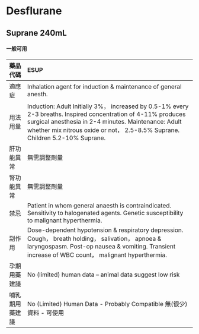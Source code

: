 # Desflurane

## Suprane 240mL

#### 一般可用

| 藥品代碼       | ESUP                                                                                                                                                                                                                                                  |
|:---------------|:------------------------------------------------------------------------------------------------------------------------------------------------------------------------------------------------------------------------------------------------------|
| 適應症         | Inhalation agent for induction & maintenance of general anesth.                                                                                                                                                                                       |
| 用法用量       | Induction: Adult Initially 3%， increased by 0.5-1% every 2-3 breaths. Inspired concentration of 4-11% produces surgical anesthesia in 2-4 minutes. Maintenance: Adult whether mix nitrous oxide or not， 2.5-8.5% Suprane. Children 5.2-10% Suprane. |
| 肝功能異常     | 無需調整劑量                                                                                                                                                                                                                                          |
| 腎功能異常     | 無需調整劑量                                                                                                                                                                                                                                          |
| 禁忌           | Patient in whom general anaesth is contraindicated. Sensitivity to halogenated agents. Genetic susceptibility to malignant hyperthermia.                                                                                                              |
| 副作用         | Dose-dependent hypotension & respiratory depression. Cough， breath holding， salivation， apnoea & laryngospasm. Post-op nausea & vomiting. Transient increase of WBC count， malignant hyperthermia.                                                |
| 孕期用藥建議   | No (limited) human data – animal data suggest low risk                                                                                                                                                                                                |
| 哺乳期用藥建議 | No (Limited) Human Data - Probably Compatible 無(很少)資料 - 可使用                                                                                                                                                                                   |


